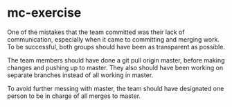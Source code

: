 # mc-exercise

One of the mistakes that the team committed was their lack of communication, especially when it came to committing and merging work. To be successful, both groups should have been as transparent as possible.

The team members should have done a git pull origin master, before making changes and pushing up to master. They also should have been working on separate branches instead of all working in master.

To avoid further messing with master, the team should have designated one person to be in charge of all merges to master.